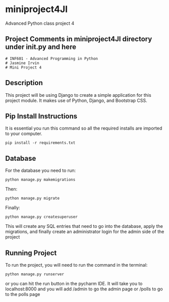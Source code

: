 # miniproject4JI
Advanced Python class project 4

## Project Comments in miniproject4JI directory under __init__.py and here
    # INF601 - Advanced Programming in Python
    # Jasmine Irvin
    # Mini Project 4

## Description
This project will be using Django to create a simple application for this project module. 
It makes use of Python, Django, and Bootstrap CSS. 

## Pip Install Instructions
It is essential you run this command so all the required installs are imported to your computer.
```
pip install -r requirements.txt
```

## Database
For the database you need to run: 
```
python manage.py makemigrations
```
Then:
```
python manage.py migrate
```
Finally:
```
python manage.py createsuperuser
```

This will create any SQL entries that need to go into the database, apply the migrations, and finally create an 
administrator login for the admin side of the project

## Running Project
To run the project, you will need to run the command in the terminal:
```
python manage.py runserver
```
or you can hit the run button in the pycharm IDE. It will take you to localhost:8000 and you will add
/admin to go the admin page or /polls to go to the polls page